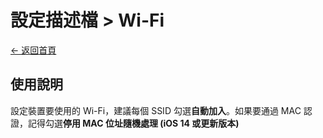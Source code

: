 # 設定描述檔 > Wi-Fi

[← 返回首頁](../../)

## 使用說明

設定裝置要使用的 Wi-Fi，建議每個 SSID 勾選**自動加入**。如果要通過 MAC 認證，記得勾選**停用 MAC 位址隨機處理 (iOS 14 或更新版本)**
